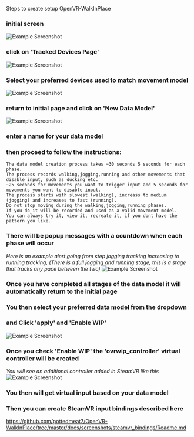 Steps to create setup OpenVR-WalkInPlace

### initial screen
![Example Screenshot](ovrwip_init.png)

### click on 'Tracked Devices Page'
![Example Screenshot](ovrwip_step1.png)

### Select your preferred devices used to match movement model
![Example Screenshot](ovrwip_step2.png)

### return to initial page and click on 'New Data Model'
![Example Screenshot](ovrwip_step3.png)

### enter a name for your data model
### then proceed to follow the instructions:
```
The data model creation process takes ~30 seconds 5 seconds for each phase.
The process records walking,jogging,running and other movements that disable input, such as ducking etc.
~25 seconds for movements you want to trigger input and 5 seconds for movements you want to disable input.
The process starts with slowest (walking), increass to medium (jogging) and increases to fast (running).
Do not stop moving during the walking,jogging,running phases.
If you do it will be recorded and used as a valid movement model.
You can always try it, view it, recreate it, if you dont have the pattern you like.
```


### There will be popup messages with a countdown when each phase will occur

*Here is an example alert going from step jogging tracking increasing to running tracking, (There is a full jogging and running stage, this is a stage that tracks any pace between the two)*
![Example Screenshot](ovrwip_step4.PNG)


### Once you have completed all stages of the data model it will automatically return to the initial page
### You then select your preferred data model from the dropdown
### and Click 'apply' and 'Enable WIP'
![Example Screenshot](ovrwip_step5.PNG)

### Once you check 'Enable WIP' the 'ovrwip_controller' virtual controller will be created 
*You will see an additional controller added in SteamVR like this*
![Example Screenshot](new_controller.png)

### You then will get virtual input based on your data model 
### Then you can create SteamVR input bindings described here
https://github.com/pottedmeat7/OpenVR-WalkInPlace/tree/master/docs/screenshots/steamvr_bindings/Readme.md